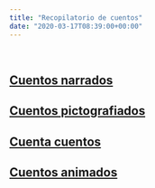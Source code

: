 ```yaml
---
title: "Recopilatorio de cuentos"
date: "2020-03-17T08:39:00+00:00"
---
```


&nbsp;

## [Cuentos narrados](/cuentos_narrados/)

## [Cuentos pictografiados](/cuentos_pictografiados/)

## [Cuenta cuentos](/cuenta_cuentos/)

## [Cuentos animados](/cuentos_animados/)

<br/>
<br/>